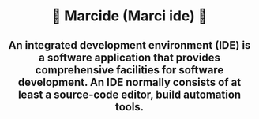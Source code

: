 <div align="center">

<h1>💯 Marcide (Marci ide) 💯</h1>
<h2>
An integrated development environment (IDE) is a software application that provides comprehensive facilities for software development. An IDE normally consists of at least a source-code editor, build automation tools.
  
</h2>

</div>
